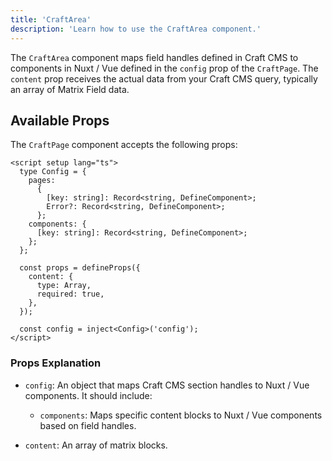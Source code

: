 ```yaml
---
title: 'CraftArea'
description: 'Learn how to use the CraftArea component.'
---
```


The `CraftArea` component maps field handles defined in Craft CMS to components in Nuxt / Vue defined in the `config` prop of the `CraftPage`.
The `content` prop receives the actual data from your Craft CMS query, typically an array of Matrix Field data.

## Available Props

The `CraftPage` component accepts the following props:

```vue[CraftPage.vue]
<script setup lang="ts">
  type Config = {
    pages:
      {
        [key: string]: Record<string, DefineComponent>;
        Error?: Record<string, DefineComponent>;
      };
    components: {
      [key: string]: Record<string, DefineComponent>;
    };
  };

  const props = defineProps({
    content: {
      type: Array,
      required: true,
    },
  });

  const config = inject<Config>('config');
</script>
```

### Props Explanation

- `config`: An object that maps Craft CMS section handles to Nuxt / Vue components. It should include:
  - `components`: Maps specific content blocks to Nuxt / Vue components based on field handles.

- `content`: An array of matrix blocks.
